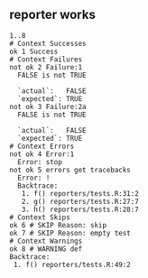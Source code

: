## reporter works

    1..8
    # Context Successes
    ok 1 Success
    # Context Failures
    not ok 2 Failure:1
      FALSE is not TRUE
      
      `actual`:   FALSE
      `expected`: TRUE 
    not ok 3 Failure:2a
      FALSE is not TRUE
      
      `actual`:   FALSE
      `expected`: TRUE 
    # Context Errors
    not ok 4 Error:1
      Error: stop
    not ok 5 errors get tracebacks
      Error: !
      Backtrace:
       1. f() reporters/tests.R:31:2
       2. g() reporters/tests.R:27:7
       3. h() reporters/tests.R:28:7
    # Context Skips
    ok 6 # SKIP Reason: skip
    ok 7 # SKIP Reason: empty test
    # Context Warnings
    ok 8 # WARNING def
    Backtrace:
     1. f() reporters/tests.R:49:2

